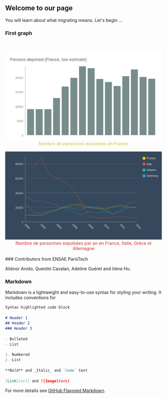 ## Welcome to our page

You will learn about what migrating means. Let's begin ...

### First graph ###
<br />

<div style="align: left; text-align:center;">
  <img  src="Persons deported (France, low estimate).png" width="550"/>
<span style="display:block;color: rgb(201,199,50);">Nombre de personnes expulsées en France</span>
</div>
<br />


<div style="align: left; text-align:center;">
  <img  src="Deportation (chosen countries).png" width="550"/>
<span style="display:block;color: rgb(201,50,50);">Nombre de personnes expulsées par an en France, Italie, Grèce et Allemagne</span>
</div>
<br />
### Contributors from ENSAE ParisTech

Aliénor Anido, Quentin Cavalan, Adeline Guéret and Irène Hu. 

### Markdown

Markdown is a lightweight and easy-to-use syntax for styling your writing. It includes conventions for

```markdown
Syntax highlighted code block

# Header 1
## Header 2
### Header 3

- Bulleted
- List

1. Numbered
2. List

**Bold** and _Italic_ and `Code` text

[Link](url) and ![Image](src)
```

For more details see [GitHub Flavored Markdown](https://guides.github.com/features/mastering-markdown/).

